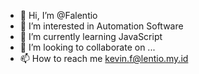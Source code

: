 - 👋 Hi, I’m @Falentio
- 👀 I’m interested in Automation Software
- 🌱 I’m currently learning JavaScript
- 💞️ I’m looking to collaborate on ...
- 📫 How to reach me kevin.f@lentio.my.id

<!---
Falentio/Falentio is a ✨ special ✨ repository because its `README.md` (this file) appears on your GitHub profile.
You can click the Preview link to take a look at your changes.
--->
